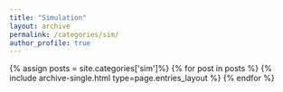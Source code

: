 ```yaml
---
title: "Simulation"
layout: archive
permalink: /categories/sim/
author_profile: true
---
```


{% assign posts = site.categories['sim']%}
{% for post in posts %}
  {% include archive-single.html type=page.entries_layout %}
{% endfor %}